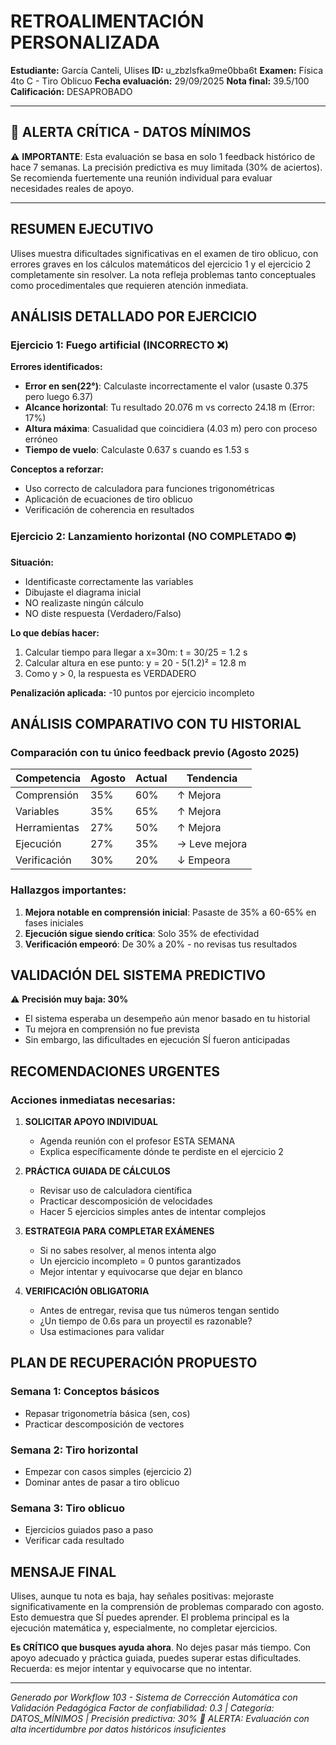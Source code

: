 # RETROALIMENTACIÓN PERSONALIZADA

**Estudiante:** García Canteli, Ulises
**ID:** u_zbzlsfka9me0bba6t
**Examen:** Física 4to C - Tiro Oblicuo
**Fecha evaluación:** 29/09/2025
**Nota final:** 39.5/100
**Calificación:** DESAPROBADO

---

## 🔴 ALERTA CRÍTICA - DATOS MÍNIMOS

⚠️ **IMPORTANTE**: Esta evaluación se basa en solo 1 feedback histórico de hace 7 semanas. La precisión predictiva es muy limitada (30% de aciertos). Se recomienda fuertemente una reunión individual para evaluar necesidades reales de apoyo.

---

## RESUMEN EJECUTIVO

Ulises muestra dificultades significativas en el examen de tiro oblicuo, con errores graves en los cálculos matemáticos del ejercicio 1 y el ejercicio 2 completamente sin resolver. La nota refleja problemas tanto conceptuales como procedimentales que requieren atención inmediata.

## ANÁLISIS DETALLADO POR EJERCICIO

### Ejercicio 1: Fuego artificial (INCORRECTO ❌)

**Errores identificados:**
- **Error en sen(22°)**: Calculaste incorrectamente el valor (usaste 0.375 pero luego 6.37)
- **Alcance horizontal**: Tu resultado 20.076 m vs correcto 24.18 m (Error: 17%)
- **Altura máxima**: Casualidad que coincidiera (4.03 m) pero con proceso erróneo
- **Tiempo de vuelo**: Calculaste 0.637 s cuando es 1.53 s

**Conceptos a reforzar:**
- Uso correcto de calculadora para funciones trigonométricas
- Aplicación de ecuaciones de tiro oblicuo
- Verificación de coherencia en resultados

### Ejercicio 2: Lanzamiento horizontal (NO COMPLETADO ⛔)

**Situación:**
- Identificaste correctamente las variables
- Dibujaste el diagrama inicial
- NO realizaste ningún cálculo
- NO diste respuesta (Verdadero/Falso)

**Lo que debías hacer:**
1. Calcular tiempo para llegar a x=30m: t = 30/25 = 1.2 s
2. Calcular altura en ese punto: y = 20 - 5(1.2)² = 12.8 m
3. Como y > 0, la respuesta es VERDADERO

**Penalización aplicada:** -10 puntos por ejercicio incompleto

## ANÁLISIS COMPARATIVO CON TU HISTORIAL

### Comparación con tu único feedback previo (Agosto 2025)

| Competencia | Agosto | Actual | Tendencia |
|-------------|--------|---------|-----------|
| Comprensión | 35% | 60% | ↑ Mejora |
| Variables | 35% | 65% | ↑ Mejora |
| Herramientas | 27% | 50% | ↑ Mejora |
| Ejecución | 27% | 35% | → Leve mejora |
| Verificación | 30% | 20% | ↓ Empeora |

### Hallazgos importantes:
1. **Mejora notable en comprensión inicial**: Pasaste de 35% a 60-65% en fases iniciales
2. **Ejecución sigue siendo crítica**: Solo 35% de efectividad
3. **Verificación empeoró**: De 30% a 20% - no revisas tus resultados

## VALIDACIÓN DEL SISTEMA PREDICTIVO

⚠️ **Precisión muy baja: 30%**
- El sistema esperaba un desempeño aún menor basado en tu historial
- Tu mejora en comprensión no fue prevista
- Sin embargo, las dificultades en ejecución SÍ fueron anticipadas

## RECOMENDACIONES URGENTES

### Acciones inmediatas necesarias:

1. **SOLICITAR APOYO INDIVIDUAL**
   - Agenda reunión con el profesor ESTA SEMANA
   - Explica específicamente dónde te perdiste en el ejercicio 2

2. **PRÁCTICA GUIADA DE CÁLCULOS**
   - Revisar uso de calculadora científica
   - Practicar descomposición de velocidades
   - Hacer 5 ejercicios simples antes de intentar complejos

3. **ESTRATEGIA PARA COMPLETAR EXÁMENES**
   - Si no sabes resolver, al menos intenta algo
   - Un ejercicio incompleto = 0 puntos garantizados
   - Mejor intentar y equivocarse que dejar en blanco

4. **VERIFICACIÓN OBLIGATORIA**
   - Antes de entregar, revisa que tus números tengan sentido
   - ¿Un tiempo de 0.6s para un proyectil es razonable?
   - Usa estimaciones para validar

## PLAN DE RECUPERACIÓN PROPUESTO

### Semana 1: Conceptos básicos
- Repasar trigonometría básica (sen, cos)
- Practicar descomposición de vectores

### Semana 2: Tiro horizontal
- Empezar con casos simples (ejercicio 2)
- Dominar antes de pasar a tiro oblicuo

### Semana 3: Tiro oblicuo
- Ejercicios guiados paso a paso
- Verificar cada resultado

## MENSAJE FINAL

Ulises, aunque tu nota es baja, hay señales positivas: mejoraste significativamente en la comprensión de problemas comparado con agosto. Esto demuestra que SÍ puedes aprender. El problema principal es la ejecución matemática y, especialmente, no completar ejercicios.

**Es CRÍTICO que busques ayuda ahora**. No dejes pasar más tiempo. Con apoyo adecuado y práctica guiada, puedes superar estas dificultades. Recuerda: es mejor intentar y equivocarse que no intentar.

---

*Generado por Workflow 103 - Sistema de Corrección Automática con Validación Pedagógica*
*Factor de confiabilidad: 0.3 | Categoría: DATOS_MÍNIMOS | Precisión predictiva: 30%*
*🔴 ALERTA: Evaluación con alta incertidumbre por datos históricos insuficientes*
